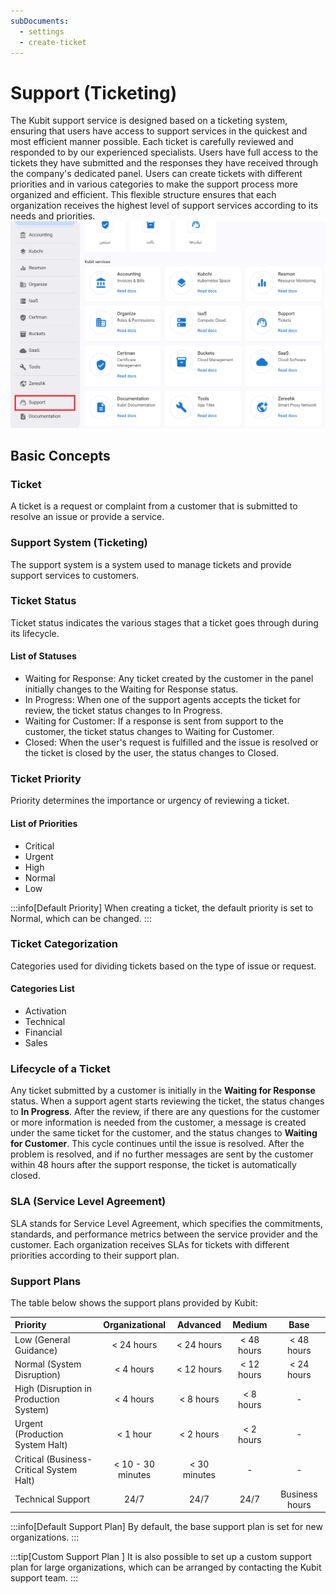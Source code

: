 ```yaml
---
subDocuments:
  - settings
  - create-ticket
---
```


# Support (Ticketing)

The Kubit support service is designed based on a ticketing system, ensuring that users have access to support services in the quickest and most efficient manner possible. Each ticket is carefully reviewed and responded to by our experienced specialists. Users have full access to the tickets they have submitted and the responses they have received through the company's dedicated panel. Users can create tickets with different priorities and in various categories to make the support process more organized and efficient. This flexible structure ensures that each organization receives the highest level of support services according to its needs and priorities.
![Ticketing: tickets](ticketing.png)

## Basic Concepts

### Ticket

A ticket is a request or complaint from a customer that is submitted to resolve an issue or provide a service.

### Support System (Ticketing)

The support system is a system used to manage tickets and provide support services to customers.

### Ticket Status

Ticket status indicates the various stages that a ticket goes through during its lifecycle.

#### List of Statuses

- Waiting for Response: Any ticket created by the customer in the panel initially changes to the Waiting for Response status.
- In Progress: When one of the support agents accepts the ticket for review, the ticket status changes to In Progress.
- Waiting for Customer: If a response is sent from support to the customer, the ticket status changes to Waiting for Customer.
- Closed: When the user's request is fulfilled and the issue is resolved or the ticket is closed by the user, the status changes to Closed.

### Ticket Priority

Priority determines the importance or urgency of reviewing a ticket.

#### List of Priorities

- Critical
- Urgent
- High
- Normal
- Low

:::info[Default Priority]
When creating a ticket, the default priority is set to Normal, which can be changed.
:::

### Ticket Categorization

Categories used for dividing tickets based on the type of issue or request.

#### Categories List

- Activation
- Technical
- Financial
- Sales

### Lifecycle of a Ticket

Any ticket submitted by a customer is initially in the **Waiting for Response** status. When a support agent starts reviewing the ticket, the status changes to **In Progress**. After the review, if there are any questions for the customer or more information is needed from the customer, a message is created under the same ticket for the customer, and the status changes to **Waiting for Customer**. This cycle continues until the issue is resolved. After the problem is resolved, and if no further messages are sent by the customer within 48 hours after the support response, the ticket is automatically closed.

### SLA (Service Level Agreement)

SLA stands for Service Level Agreement, which specifies the commitments, standards, and performance metrics between the service provider and the customer. Each organization receives SLAs for tickets with different priorities according to their support plan.

### Support Plans

The table below shows the support plans provided by Kubit:

| Priority                                 |  Organizational   |   Advanced   |   Medium   |      Base      |
| :--------------------------------------- | :---------------: | :----------: | :--------: | :------------: |
| Low (General Guidance)                   |    < 24 hours     |  < 24 hours  | < 48 hours |   < 48 hours   |
| Normal (System Disruption)               |     < 4 hours     |  < 12 hours  | < 12 hours |   < 24 hours   |
| High (Disruption in Production System)   |     < 4 hours     |  < 8 hours   | < 8 hours  |       -        |
| Urgent (Production System Halt)          |     < 1 hour      |  < 2 hours   | < 2 hours  |       -        |
| Critical (Business-Critical System Halt) | < 10 - 30 minutes | < 30 minutes |     -      |       -        |
| Technical Support                        |       24/7        |     24/7     |    24/7    | Business hours |

:::info[Default Support Plan]
By default, the base support plan is set for new organizations.
:::

:::tip[Custom Support Plan ]
It is also possible to set up a custom support plan for large organizations, which can be arranged by contacting the Kubit support team.
:::
